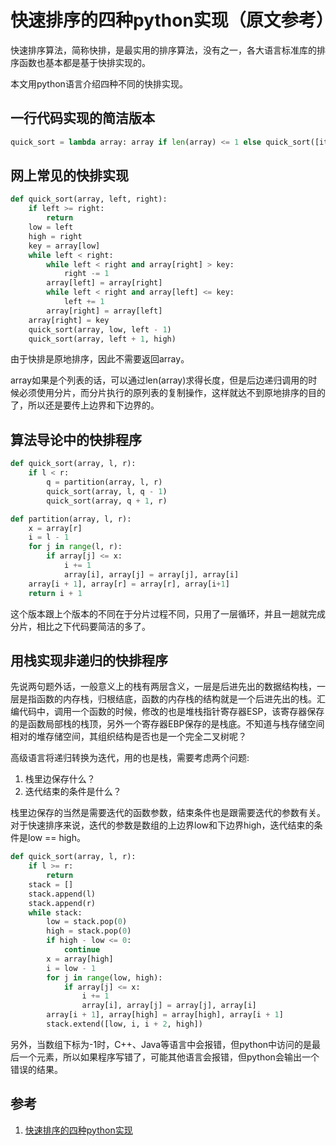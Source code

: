 # 快速排序的四种python实现（原文参考）

快速排序算法，简称快排，是最实用的排序算法，没有之一，各大语言标准库的排序函数也基本都是基于快排实现的。

本文用python语言介绍四种不同的快排实现。 

## 一行代码实现的简洁版本

```python
quick_sort = lambda array: array if len(array) <= 1 else quick_sort([item for item in array[1:] if item <= array[0]]) + [array[0]] + quick_sort([item for item in array[1:] if item > array[0]])
```

## 网上常见的快排实现
```python
def quick_sort(array, left, right):
    if left >= right:
        return
    low = left
    high = right
    key = array[low]
    while left < right:
        while left < right and array[right] > key:
            right -= 1
        array[left] = array[right]
        while left < right and array[left] <= key:
            left += 1
        array[right] = array[left]
    array[right] = key
    quick_sort(array, low, left - 1)
    quick_sort(array, left + 1, high)
```

由于快排是原地排序，因此不需要返回array。

array如果是个列表的话，可以通过len(array)求得长度，但是后边递归调用的时候必须使用分片，而分片执行的原列表的复制操作，这样就达不到原地排序的目的了，所以还是要传上边界和下边界的。

## 算法导论中的快排程序

```python
def quick_sort(array, l, r):
    if l < r:
        q = partition(array, l, r)
        quick_sort(array, l, q - 1)
        quick_sort(array, q + 1, r)

def partition(array, l, r):
    x = array[r]
    i = l - 1
    for j in range(l, r):
        if array[j] <= x:
            i += 1
            array[i], array[j] = array[j], array[i]
    array[i + 1], array[r] = array[r], array[i+1]
    return i + 1
```

这个版本跟上个版本的不同在于分片过程不同，只用了一层循环，并且一趟就完成分片，相比之下代码要简洁的多了。

## 用栈实现非递归的快排程序

先说两句题外话，一般意义上的栈有两层含义，一层是后进先出的数据结构栈，一层是指函数的内存栈，归根结底，函数的内存栈的结构就是一个后进先出的栈。汇编代码中，调用一个函数的时候，修改的也是堆栈指针寄存器ESP，该寄存器保存的是函数局部栈的栈顶，另外一个寄存器EBP保存的是栈底。不知道与栈存储空间相对的堆存储空间，其组织结构是否也是一个完全二叉树呢？

高级语言将递归转换为迭代，用的也是栈，需要考虑两个问题:
1. 栈里边保存什么？
2. 迭代结束的条件是什么？

栈里边保存的当然是需要迭代的函数参数，结束条件也是跟需要迭代的参数有关。对于快速排序来说，迭代的参数是数组的上边界low和下边界high，迭代结束的条件是low == high。

```python
def quick_sort(array, l, r):
    if l >= r:
        return
    stack = []
    stack.append(l)
    stack.append(r)
    while stack:
        low = stack.pop(0)
        high = stack.pop(0)
        if high - low <= 0:
            continue
        x = array[high]
        i = low - 1
        for j in range(low, high):
            if array[j] <= x:
                i += 1
                array[i], array[j] = array[j], array[i]
        array[i + 1], array[high] = array[high], array[i + 1]
        stack.extend([low, i, i + 2, high])
```

另外，当数组下标为-1时，C++、Java等语言中会报错，但python中访问的是最后一个元素，所以如果程序写错了，可能其他语言会报错，但python会输出一个错误的结果。 

## 参考
1. <a href="https://cloud.tencent.com/developer/article/1571782" target="_blank">快速排序的四种python实现</a>
